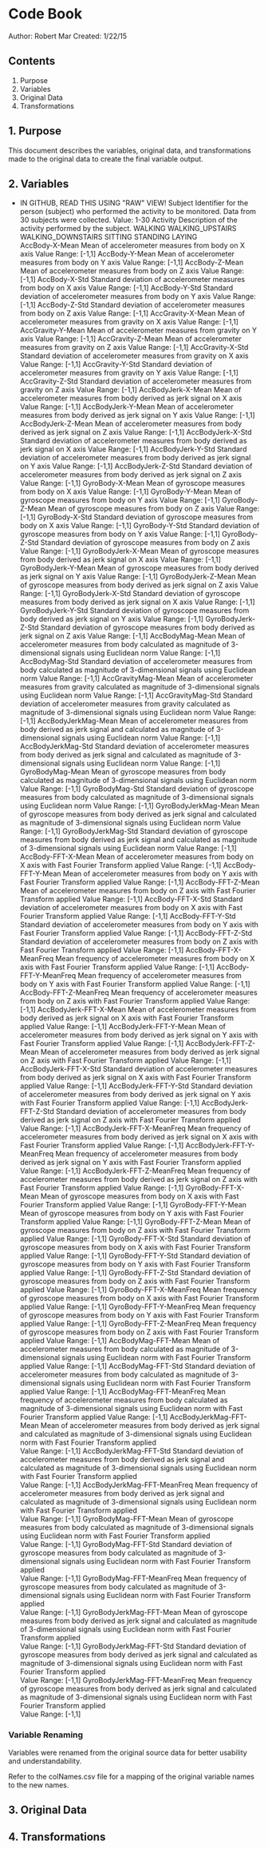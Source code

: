 # Code Book 
Author: Robert Mar
Created: 1/22/15 

## Contents
1. Purpose
2. Variables
3. Original Data 
4. Transformations

## 1. Purpose
This document describes the variables, original data, and transformations made to 
the original data to create the final variable output.

## 2. Variables
* IN GITHUB, READ THIS USING "RAW" VIEW!
Subject
	Identifier for the person (subject) who performed the activity to be monitored.
	Data from 30 subjects were collected.
		Value: 1-30 
Activity
	Description of the activity performed by the subject.
		WALKING
		WALKING_UPSTAIRS
		WALKING_DOWNSTAIRS
		SITTING
		STANDING
		LAYING		
AccBody-X-Mean
	Mean of accelerometer measures from body on X axis
		Value Range: [-1,1]
AccBody-Y-Mean
	Mean of accelerometer measures from body on Y axis
		Value Range: [-1,1]
AccBody-Z-Mean
	Mean of accelerometer measures from body on Z axis
		Value Range: [-1,1]
AccBody-X-Std
	Standard deviation of accelerometer measures from body on X axis
		Value Range: [-1,1]
AccBody-Y-Std
	Standard deviation of accelerometer measures from body on Y axis
		Value Range: [-1,1]
AccBody-Z-Std
	Standard deviation of accelerometer measures from body on Z axis
		Value Range: [-1,1]
AccGravity-X-Mean
	Mean of accelerometer measures from gravity on X axis
		Value Range: [-1,1]
AccGravity-Y-Mean
	Mean of accelerometer measures from gravity on Y axis
		Value Range: [-1,1]
AccGravity-Z-Mean
	Mean of accelerometer measures from gravity on Z axis
		Value Range: [-1,1]
AccGravity-X-Std
	Standard deviation of accelerometer measures from gravity on X axis
		Value Range: [-1,1]
AccGravity-Y-Std
	Standard deviation of accelerometer measures from gravity on Y axis
		Value Range: [-1,1]
AccGravity-Z-Std
	Standard deviation of accelerometer measures from gravity on Z axis
		Value Range: [-1,1]
AccBodyJerk-X-Mean
	Mean of accelerometer measures from body derived as jerk signal on X axis
		Value Range: [-1,1]
AccBodyJerk-Y-Mean
	Mean of accelerometer measures from body derived as jerk signal on Y axis
		Value Range: [-1,1]
AccBodyJerk-Z-Mean
	Mean of accelerometer measures from body derived as jerk signal on Z axis
		Value Range: [-1,1]
AccBodyJerk-X-Std
	Standard deviation of accelerometer measures from body derived as jerk signal on X axis
		Value Range: [-1,1]
AccBodyJerk-Y-Std
	Standard deviation of accelerometer measures from body derived as jerk signal on Y axis
		Value Range: [-1,1]
AccBodyJerk-Z-Std
	Standard deviation of accelerometer measures from body derived as jerk signal on Z axis
		Value Range: [-1,1]
GyroBody-X-Mean
	Mean of gyroscope measures from body on X axis
		Value Range: [-1,1]
GyroBody-Y-Mean
	Mean of gyroscope measures from body on Y axis
		Value Range: [-1,1]
GyroBody-Z-Mean
	Mean of gyroscope measures from body on Z axis
		Value Range: [-1,1]
GyroBody-X-Std
	Standard deviation of gyroscope measures from body on X axis
		Value Range: [-1,1]
GyroBody-Y-Std
	Standard deviation of gyroscope measures from body on Y axis
		Value Range: [-1,1]
GyroBody-Z-Std
	Standard deviation of gyroscope measures from body on Z axis
		Value Range: [-1,1]
GyroBodyJerk-X-Mean
	Mean of gyroscope measures from body derived as jerk signal on X axis
		Value Range: [-1,1]
GyroBodyJerk-Y-Mean
	Mean of gyroscope measures from body derived as jerk signal on Y axis
		Value Range: [-1,1]
GyroBodyJerk-Z-Mean
	Mean of gyroscope measures from body derived as jerk signal on Z axis
		Value Range: [-1,1]
GyroBodyJerk-X-Std
	Standard deviation of gyroscope measures from body derived as jerk signal on X axis
		Value Range: [-1,1]
GyroBodyJerk-Y-Std
	Standard deviation of gyroscope measures from body derived as jerk signal on Y axis
		Value Range: [-1,1]
GyroBodyJerk-Z-Std
	Standard deviation of gyroscope measures from body derived as jerk signal on Z axis
		Value Range: [-1,1]
AccBodyMag-Mean
	Mean of accelerometer measures from body calculated as magnitude of 3-dimensional signals using Euclidean norm 
		Value Range: [-1,1]
AccBodyMag-Std
	Standard deviation of accelerometer measures from body calculated as magnitude of 3-dimensional signals using Euclidean norm 
		Value Range: [-1,1]
AccGravityMag-Mean
	Mean of accelerometer measures from gravity calculated as magnitude of 3-dimensional signals using Euclidean norm 
		Value Range: [-1,1]
AccGravityMag-Std
	Standard deviation of accelerometer measures from gravity calculated as magnitude of 3-dimensional signals using Euclidean norm 
		Value Range: [-1,1]
AccBodyJerkMag-Mean
	Mean of accelerometer measures from body derived as jerk signal and calculated as magnitude of 3-dimensional signals using Euclidean norm 
		Value Range: [-1,1]
AccBodyJerkMag-Std
	Standard deviation of accelerometer measures from body derived as jerk signal and calculated as magnitude of 3-dimensional signals using Euclidean norm 
		Value Range: [-1,1]
GyroBodyMag-Mean
	Mean of gyroscope measures from body calculated as magnitude of 3-dimensional signals using Euclidean norm 
		Value Range: [-1,1]
GyroBodyMag-Std
	Standard deviation of gyroscope measures from body calculated as magnitude of 3-dimensional signals using Euclidean norm 
		Value Range: [-1,1]
GyroBodyJerkMag-Mean
	Mean of gyroscope measures from body derived as jerk signal and calculated as magnitude of 3-dimensional signals using Euclidean norm 
		Value Range: [-1,1]
GyroBodyJerkMag-Std
	Standard deviation of gyroscope measures from body derived as jerk signal and calculated as magnitude of 3-dimensional signals using Euclidean norm 
		Value Range: [-1,1]
AccBody-FFT-X-Mean
	Mean of accelerometer measures from body on X axis with Fast Fourier Transform applied
		Value Range: [-1,1]
AccBody-FFT-Y-Mean
	Mean of accelerometer measures from body on Y axis with Fast Fourier Transform applied
		Value Range: [-1,1]
AccBody-FFT-Z-Mean
	Mean of accelerometer measures from body on Z axis with Fast Fourier Transform applied
		Value Range: [-1,1]
AccBody-FFT-X-Std
	Standard deviation of accelerometer measures from body on X axis with Fast Fourier Transform applied
		Value Range: [-1,1]
AccBody-FFT-Y-Std
	Standard deviation of accelerometer measures from body on Y axis with Fast Fourier Transform applied
		Value Range: [-1,1]
AccBody-FFT-Z-Std
	Standard deviation of accelerometer measures from body on Z axis with Fast Fourier Transform applied
		Value Range: [-1,1]
AccBody-FFT-X-MeanFreq
	Mean frequency of accelerometer measures from body on X axis with Fast Fourier Transform applied
		Value Range: [-1,1]
AccBody-FFT-Y-MeanFreq
	Mean frequency of accelerometer measures from body on Y axis with Fast Fourier Transform applied
		Value Range: [-1,1]
AccBody-FFT-Z-MeanFreq
	Mean frequency of accelerometer measures from body on Z axis with Fast Fourier Transform applied
		Value Range: [-1,1]
AccBodyJerk-FFT-X-Mean
	Mean of accelerometer measures from body derived as jerk signal on X axis with Fast Fourier Transform applied
		Value Range: [-1,1]
AccBodyJerk-FFT-Y-Mean
	Mean of accelerometer measures from body derived as jerk signal on Y axis with Fast Fourier Transform applied
		Value Range: [-1,1]
AccBodyJerk-FFT-Z-Mean
	Mean of accelerometer measures from body derived as jerk signal on Z axis with Fast Fourier Transform applied
		Value Range: [-1,1]
AccBodyJerk-FFT-X-Std
	Standard deviation of accelerometer measures from body derived as jerk signal on X axis with Fast Fourier Transform applied
		Value Range: [-1,1]
AccBodyJerk-FFT-Y-Std
	Standard deviation of accelerometer measures from body derived as jerk signal on Y axis with Fast Fourier Transform applied
		Value Range: [-1,1]
AccBodyJerk-FFT-Z-Std
	Standard deviation of accelerometer measures from body derived as jerk signal on Z axis with Fast Fourier Transform applied
		Value Range: [-1,1]
AccBodyJerk-FFT-X-MeanFreq
	Mean frequency of accelerometer measures from body derived as jerk signal on X axis with Fast Fourier Transform applied
		Value Range: [-1,1]
AccBodyJerk-FFT-Y-MeanFreq
	Mean frequency of accelerometer measures from body derived as jerk signal on Y axis with Fast Fourier Transform applied
		Value Range: [-1,1]
AccBodyJerk-FFT-Z-MeanFreq
	Mean frequency of accelerometer measures from body derived as jerk signal on Z axis with Fast Fourier Transform applied
		Value Range: [-1,1]
GyroBody-FFT-X-Mean
	Mean of gyroscope measures from body on X axis with Fast Fourier Transform applied
		Value Range: [-1,1]
GyroBody-FFT-Y-Mean
	Mean of gyroscope measures from body on Y axis with Fast Fourier Transform applied
		Value Range: [-1,1]
GyroBody-FFT-Z-Mean
	Mean of gyroscope measures from body on Z axis with Fast Fourier Transform applied
		Value Range: [-1,1]
GyroBody-FFT-X-Std
	Standard deviation of gyroscope measures from body on X axis with Fast Fourier Transform applied
		Value Range: [-1,1]
GyroBody-FFT-Y-Std
	Standard deviation of gyroscope measures from body on Y axis with Fast Fourier Transform applied
		Value Range: [-1,1]
GyroBody-FFT-Z-Std
	Standard deviation of gyroscope measures from body on Z axis with Fast Fourier Transform applied
		Value Range: [-1,1]
GyroBody-FFT-X-MeanFreq
	Mean frequency of gyroscope measures from body on X axis with Fast Fourier Transform applied
		Value Range: [-1,1]
GyroBody-FFT-Y-MeanFreq
	Mean frequency of gyroscope measures from body on Y axis with Fast Fourier Transform applied
		Value Range: [-1,1]
GyroBody-FFT-Z-MeanFreq
	Mean frequency of gyroscope measures from body on Z axis with Fast Fourier Transform applied
		Value Range: [-1,1]
AccBodyMag-FFT-Mean
	Mean of accelerometer measures from body calculated as magnitude of 3-dimensional signals using Euclidean norm with Fast Fourier Transform applied 
		Value Range: [-1,1]
AccBodyMag-FFT-Std
	Standard deviation of accelerometer measures from body calculated as magnitude of 3-dimensional signals using Euclidean norm with Fast Fourier Transform applied 
		Value Range: [-1,1]
AccBodyMag-FFT-MeanFreq
	Mean frequency of accelerometer measures from body calculated as magnitude of 3-dimensional signals using Euclidean norm with Fast Fourier Transform applied 
		Value Range: [-1,1]
AccBodyJerkMag-FFT-Mean
	Mean of accelerometer measures from body derived as jerk signal and calculated as magnitude of 3-dimensional signals using Euclidean norm with Fast Fourier Transform applied  
		Value Range: [-1,1]
AccBodyJerkMag-FFT-Std
	Standard deviation of accelerometer measures from body derived as jerk signal and calculated as magnitude of 3-dimensional signals using Euclidean norm with Fast Fourier Transform applied  
		Value Range: [-1,1]
AccBodyJerkMag-FFT-MeanFreq
	Mean frequency of accelerometer measures from body derived as jerk signal and calculated as magnitude of 3-dimensional signals using Euclidean norm with Fast Fourier Transform applied  
		Value Range: [-1,1]
GyroBodyMag-FFT-Mean
	Mean of gyroscope measures from body calculated as magnitude of 3-dimensional signals using Euclidean norm with Fast Fourier Transform applied   
		Value Range: [-1,1]
GyroBodyMag-FFT-Std
	Standard deviation of gyroscope measures from body calculated as magnitude of 3-dimensional signals using Euclidean norm with Fast Fourier Transform applied   
		Value Range: [-1,1]
GyroBodyMag-FFT-MeanFreq
	Mean frequency of gyroscope measures from body calculated as magnitude of 3-dimensional signals using Euclidean norm with Fast Fourier Transform applied   
		Value Range: [-1,1]
GyroBodyJerkMag-FFT-Mean
	Mean of gyroscope measures from body derived as jerk signal and calculated as magnitude of 3-dimensional signals using Euclidean norm with Fast Fourier Transform applied    
		Value Range: [-1,1]
GyroBodyJerkMag-FFT-Std
	Standard deviation of gyroscope measures from body derived as jerk signal and calculated as magnitude of 3-dimensional signals using Euclidean norm with Fast Fourier Transform applied    
		Value Range: [-1,1]
GyroBodyJerkMag-FFT-MeanFreq
	Mean frequency of gyroscope measures from body derived as jerk signal and calculated as magnitude of 3-dimensional signals using Euclidean norm with Fast Fourier Transform applied    
		Value Range: [-1,1]


### Variable Renaming
Variables were renamed from the original source data for better usability 
and understandability. 

Refer to the colNames.csv file for a mapping of the original variable names
to the new names. 


## 3. Original Data 




## 4. Transformations
